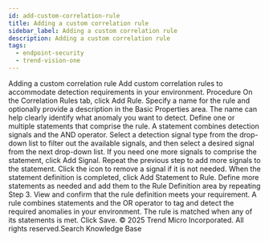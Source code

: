 ```yaml
---
id: add-custom-correlation-rule
title: Adding a custom correlation rule
sidebar_label: Adding a custom correlation rule
description: Adding a custom correlation rule
tags:
  - endpoint-security
  - trend-vision-one
---
```


 Adding a custom correlation rule Add custom correlation rules to accommodate detection requirements in your environment. Procedure On the Correlation Rules tab, click Add Rule. Specify a name for the rule and optionally provide a description in the Basic Properties area. The name can help clearly identify what anomaly you want to detect. Define one or multiple statements that comprise the rule. A statement combines detection signals and the AND operator. Select a detection signal type from the drop-down list to filter out the available signals, and then select a desired signal from the next drop-down list. If you need one more signals to comprise the statement, click Add Signal. Repeat the previous step to add more signals to the statement. Click the icon to remove a signal if it is not needed. When the statement definition is completed, click Add Statement to Rule. Define more statements as needed and add them to the Rule Definition area by repeating Step 3. View and confirm that the rule definition meets your requirement. A rule combines statements and the OR operator to tag and detect the required anomalies in your environment. The rule is matched when any of its statements is met. Click Save. © 2025 Trend Micro Incorporated. All rights reserved.Search Knowledge Base
